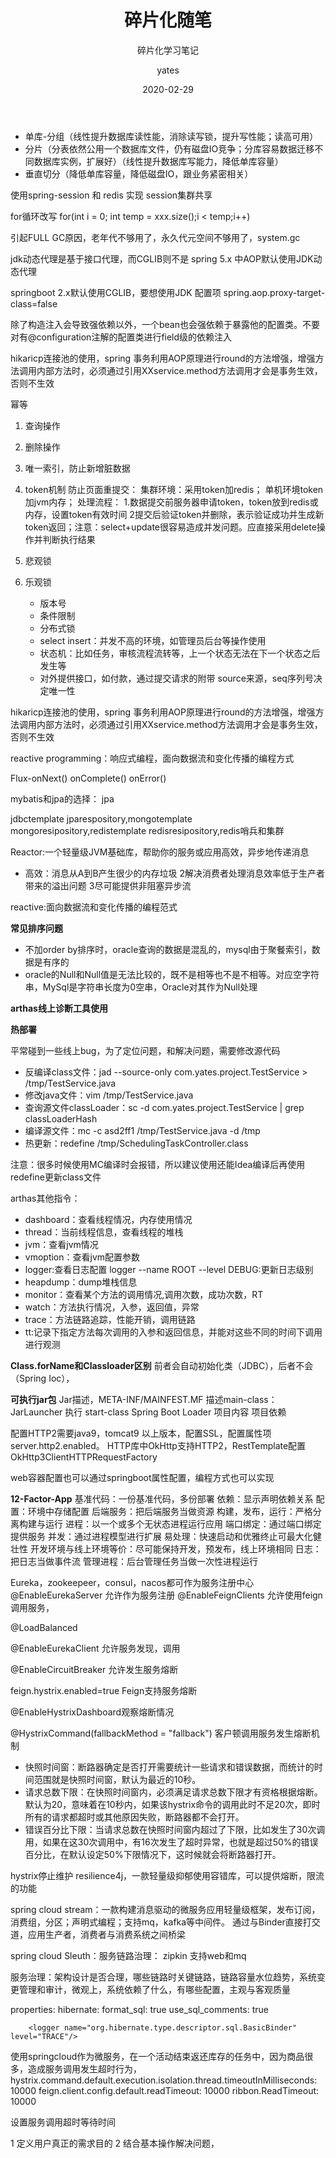 ﻿---
layout: post
title: '碎片化随笔'
subtitle: '碎片化学习笔记'
date: 2020-02-29
categories: 随笔
author: yates
cover: 'www.baidu.com'
tags: 随笔
---

- 单库-分组（线性提升数据库读性能，消除读写锁，提升写性能；读高可用）
- 分片（分表依然公用一个数据库文件，仍有磁盘IO竞争；分库容易数据迁移不同数据库实例，扩展好）（线性提升数据库写能力，降低单库容量）
- 垂直切分（降低单库容量，降低磁盘IO，跟业务紧密相关）

使用spring-session 和 redis 实现 session集群共享

for循环改写 for(int i = 0; int temp = xxx.size();i < temp;i++)

引起FULL GC原因，老年代不够用了，永久代元空间不够用了，system.gc
 

jdk动态代理是基于接口代理，而CGLIB则不是
spring 5.x 中AOP默认使用JDK动态代理

springboot 2.x默认使用CGLIB，要想使用JDK 配置项  spring.aop.proxy-target-class=false
 
除了构造注入会导致强依赖以外，一个bean也会强依赖于暴露他的配置类。不要对有@configuration注解的配置类进行field级的依赖注入

hikaricp连接池的使用，spring 事务利用AOP原理进行round的方法增强，增强方法调用内部方法时，必须通过引用XXservice.method方法调用才会是事务生效，否则不生效

幂等

1. 查询操作
2. 删除操作
3. 唯一索引，防止新增脏数据
4. token机制
防止页面重提交：
集群环境：采用token加redis；
单机环境token加jvm内存；
处理流程： 1.数据提交前服务器申请token，token放到redis或内存，设置token有效时间 2提交后验证token并删除，表示验证成功并生成新token返回；注意：select+update很容易造成并发问题。应直接采用delete操作并判断执行结果

5. 悲观锁
6. 乐观锁
	- 版本号
	- 条件限制
	- 分布式锁
	- select insert：并发不高的环境，如管理员后台等操作使用
	- 状态机：比如任务，审核流程流转等，上一个状态无法在下一个状态之后发生等
	- 对外提供接口，如付款，通过提交请求的附带 source来源，seq序列号决定唯一性
	

hikaricp连接池的使用，spring 事务利用AOP原理进行round的方法增强，增强方法调用内部方法时，必须通过引用XXservice.method方法调用才会是事务生效，否则不生效
 
reactive programming：响应式编程，面向数据流和变化传播的编程方式

Flux-onNext() onComplete() onError() 

mybatis和jpa的选择：
jpa

jdbctemplate jparespository,mongotemplate mongoresipository,redistemplate redisresipository,redis哨兵和集群

Reactor:一个轻量级JVM基础库，帮助你的服务或应用高效，异步地传递消息

- 高效：消息从A到B产生很少的内存垃圾 2解决消费者处理消息效率低于生产者带来的溢出问题 3尽可能提供非阻塞异步流

reactive:面向数据流和变化传播的编程范式


**常见排序问题**

- 不加order by排序时，oracle查询的数据是混乱的，mysql由于聚餐索引，数据是有序的
- oracle的Null和Null值是无法比较的，既不是相等也不是不相等。对应空字符串，MySql是字符串长度为0空串，Oracle对其作为Null处理


**arthas线上诊断工具使用**

**热部署**

平常碰到一些线上bug，为了定位问题，和解决问题，需要修改源代码

- 反编译class文件：jad --source-only com.yates.project.TestService > /tmp/TestService.java
- 修改java文件：vim /tmp/TestService.java
- 查询源文件classLoader：sc -d com.yates.project.TestService | grep classLoaderHash
- 编译源文件：mc -c asd2ff1 /tmp/TestService.java -d /tmp
- 热更新：redefine /tmp/SchedulingTaskController.class

注意：很多时候使用MC编译时会报错，所以建议使用还能Idea编译后再使用redefine更新class文件

arthas其他指令：

- dashboard：查看线程情况，内存使用情况
- thread：当前线程信息，查看线程的堆栈
- jvm：查看jvm情况
- vmoption：查看jvm配置参数
- logger:查看日志配置 logger --name ROOT --level DEBUG:更新日志级别
- heapdump：dump堆栈信息
- monitor：查看某个方法的调用情况,调用次数，成功次数，RT
- watch：方法执行情况，入参，返回值，异常
- trace：方法链路追踪，性能开销，调用链路
- tt:记录下指定方法每次调用的入参和返回信息，并能对这些不同的时间下调用进行观测

**Class.forName和Classloader区别**
前者会自动初始化类（JDBC），后者不会（Spring Ioc），



**可执行jar包**
Jar描述，META-INF/MAINFEST.MF 描述main-class：JarLauncher  执行 start-class
Spring Boot Loader 
项目内容
项目依赖

配置HTTP2需要java9，tomcat9 以上版本，配置SSL，配置属性项 server.http2.enabled。
HTTP库中OkHttp支持HTTP2，RestTemplate配置 OkHttp3ClientHTTPRequestFactory

web容器配置也可以通过springboot属性配置，编程方式也可以实现

**12-Factor-App**
基准代码：一份基准代码，多份部署
依赖：显示声明依赖关系
配置：环境中存储配置
后端服务：把后端服务当做资源
构建，发布，运行：严格分离构建与运行
进程：以一个或多个无状态进程运行应用
端口绑定：通过端口绑定提供服务
并发：通过进程模型进行扩展
易处理：快速启动和优雅终止可最大化健壮性
开发环境与线上环境等价：尽可能保持开发，预发布，线上环境相同
日志：把日志当做事件流
管理进程：后台管理任务当做一次性进程运行


Eureka，zookeepeer，consul，nacos都可作为服务注册中心
@EnableEurekaServer  允许作为服务注册
@EnableFeignClients  允许使用feign调用服务，

@LoadBalanced

@EnableEurekaClient  允许服务发现，调用

@EnableCircuitBreaker 允许发生服务熔断

feign.hystrix.enabled=true Feign支持服务熔断

@EnableHystrixDashboard观察熔断情况

@HystrixCommand(fallbackMethod = "fallback") 客户顿调用服务发生熔断机制
* 快照时间窗：断路器确定是否打开需要统计一些请求和错误数据，而统计的时间范围就是快照时间窗，默认为最近的10秒。
* 请求总数下限：在快照时间窗内，必须满足请求总数下限才有资格根据熔断。默认为20，意味着在10秒内，如果该hystrix命令的调用此时不足20次，即时所有的请求都超时或其他原因失败，断路器都不会打开。
* 错误百分比下限：当请求总数在快照时间窗内超过了下限，比如发生了30次调用，如果在这30次调用中，有16次发生了超时异常，也就是超过50%的错误百分比，在默认设定50%下限情况下，这时候就会将断路器打开。

hystrix停止维护
resilience4j，一款轻量级抑郁使用容错库，可以提供熔断，限流的功能

spring cloud stream：一款构建消息驱动的微服务应用轻量级框架，发布订阅，消费组，分区；声明式编程；支持mq，kafka等中间件。
通过与Binder直接打交道，应用生产者，消费者与消费系统之间桥梁

spring cloud Sleuth：服务链路治理：
zipkin 支持web和mq

服务治理：架构设计是否合理，哪些链路时关键链路，链路容量水位趋势，系统变更管理和审计，微观上，系统依赖了什么，有哪些配置，主观与客观质量


 properties:
      hibernate:
        format_sql: true
        use_sql_comments: true

        <logger name="org.hibernate.type.descriptor.sql.BasicBinder" level="TRACE"/>

使用springcloud作为微服务，在一个活动结束返还库存的任务中，因为商品很多，造成服务调用发生超时行为，hystrix.command.default.execution.isolation.thread.timeoutInMilliseconds: 10000
feign.client.config.default.readTimeout: 10000
ribbon.ReadTimeout: 10000

设置服务调用超时等待时间
 
1 定义用户真正的需求目的
2 结合基本操作解决问题，
